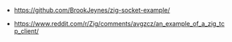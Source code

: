 - https://github.com/BrookJeynes/zig-socket-example/

- https://www.reddit.com/r/Zig/comments/avgzcz/an_example_of_a_zig_tcp_client/
